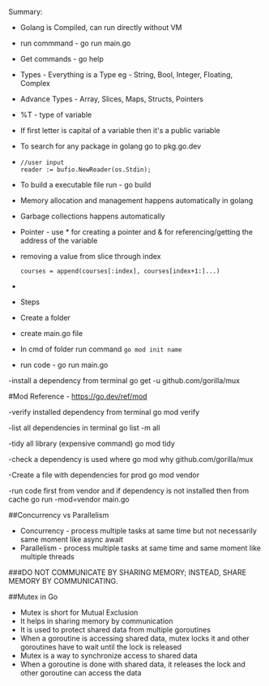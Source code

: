 Summary:

-  Golang is Compiled, can run directly without VM
-  run commmand - go run main.go
-  Get commands - go help
-  Types - Everything is a Type eg - String, Bool, Integer, Floating, Complex
-  Advance Types - Array, Slices, Maps, Structs, Pointers
-  %T - type of variable
-  If first letter is capital of a variable then it's a public variable
-  To search for any package in golang go to pkg.go.dev
-  ```
   //user input
   reader := bufio.NewReader(os.Stdin);
   ```

-  To build a executable file run - go build
-  Memory allocation and management happens automatically in golang
-  Garbage collections happens automatically
-  Pointer - use \* for creating a pointer and & for referencing/getting the address of the variable
-  removing a value from slice through index

   ```
   courses = append(courses[:index], courses[index+1:]...)

   ```

-
-  Steps
-  Create a folder
-  create main.go file
-  In cmd of folder run command `go mod init name`
-  run code - go run main.go


-install a dependency from terminal
 go get -u github.com/gorilla/mux

 #Mod Reference - https://go.dev/ref/mod

 -verify installed dependency from terminal
 go mod verify

 -list all dependencies in terminal
 go list -m all

 -tidy all library (expensive command)
 go mod tidy

 -check a dependency is used where 
 go mod why github.com/gorilla/mux

 -Create a file with dependencies for prod 
 go mod vendor

 -run code first from vendor and if dependency is not installed then from cache 
 go run -mod=vendor main.go  


 ##Concurrency vs Parallelism

-  Concurrency - process multiple tasks at same time but not necessarily same moment like async await
-  Parallelism - process multiple tasks at same time and same moment like multiple threads


###DO NOT COMMUNICATE BY SHARING MEMORY; INSTEAD, SHARE MEMORY BY COMMUNICATING.


##Mutex in Go

-  Mutex is short for Mutual Exclusion
-  It helps in sharing memory by communication
-  It is used to protect shared data from multiple goroutines
-  When a goroutine is accessing shared data, mutex locks it and other goroutines have to wait until the lock is released
-  Mutex is a way to synchronize access to shared data
-  When a goroutine is done with shared data, it releases the lock and other goroutine can access the data

